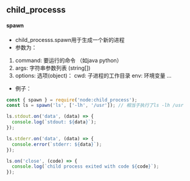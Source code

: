 ## child_processs

#### spawn
* child_processs.spawn用于生成一个新的进程
* 参数为：
1) command: 要运行的命令 （如java python）
2) args: 字符串参数列表 (string[])
3) options: 选项(object)：
cwd: 子进程的工作目录
env: 环境变量
...
* 例子：
```js
const { spawn } = require('node:child_process');
const ls = spawn('ls', ['-lh', '/usr']); // 相当于执行了ls -lh /usr

ls.stdout.on('data', (data) => {
  console.log(`stdout: ${data}`);
});

ls.stderr.on('data', (data) => {
  console.error(`stderr: ${data}`);
});

ls.on('close', (code) => {
  console.log(`child process exited with code ${code}`);
});
```
